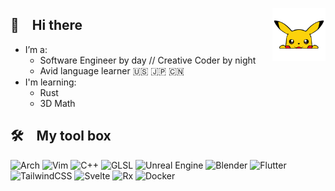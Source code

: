 <a href="https://freesvgplanet.com/pokemon-svg-free-pikachu-svg-instant-download-pokemon-gym-logo-svg-pokemon-vector-pokemon-svg-cutting-files-dxf-png/"><img align="right" height="85px" width="auto" src="https://raw.githubusercontent.com/hucancode/hucancode/main/pikachu.svg"></a>

## 👋 Hi there 

- I’m a:
  - Software Engineer by day // Creative Coder by night
  - Avid language learner 🇺🇸 🇯🇵 🇨🇳
- I'm learning:
  - Rust
  - 3D Math

## 🛠 My tool box

![Arch](https://img.shields.io/badge/Arch%20Linux-1793D1?logo=arch-linux&logoColor=fff&style=for-the-badge)
![Vim](https://img.shields.io/badge/VIM-%23224d1e.svg?style=for-the-badge&logo=vim&logoColor=white)
![C++](https://img.shields.io/badge/c++-%2300599C.svg?style=for-the-badge&logo=c%2B%2B&logoColor=white)
![GLSL](https://img.shields.io/badge/GLSL-%23FF0077.svg?style=for-the-badge&logo=opengl&logoColor=yellow)
![Unreal Engine](https://img.shields.io/badge/unrealengine-%23313131.svg?style=for-the-badge&logo=unrealengine&logoColor=white)
![Blender](https://img.shields.io/badge/blender-%23F5792A.svg?style=for-the-badge&logo=blender&logoColor=white)
![Flutter](https://img.shields.io/badge/Flutter-%2302569B.svg?style=for-the-badge&logo=Flutter&logoColor=white)
![TailwindCSS](https://img.shields.io/badge/tailwind-%232E7EEA.svg?style=for-the-badge&logo=tailwind-css&logoColor=white)
![Svelte](https://img.shields.io/badge/svelte-%23f1413d.svg?style=for-the-badge&logo=svelte&logoColor=white)
![Rx](https://img.shields.io/badge/reactivex-%23B7178C.svg?style=for-the-badge&logo=reactivex&logoColor=white)
![Docker](https://img.shields.io/badge/docker-%230db7ed.svg?style=for-the-badge&logo=docker&logoColor=white)

